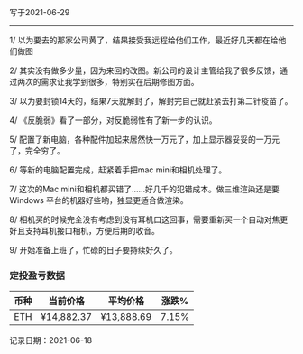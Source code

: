 写于2021-06-29

-----

1/ 以为要去的那家公司黄了，结果接受我远程给他们工作，最近好几天都在给他们做图

2/ 其实没有做多少量，因为来回的改图。新公司的设计主管给我了很多反馈，通过两次的需求让我学到很多，特别实在后期修图方面。

3/ 以为要封锁14天的，结果7天就解封了，解封完自己就赶紧去打第二针疫苗了。

4/ 《反脆弱》看了一部分，对反脆弱性有了新一步的认识。

5/ 配置了新电脑，各种配件加起来居然快一万元了，加上显示器妥妥的一万元了，完全穷了。

6/ 等新的电脑配置完成，赶紧着手把mac mini和相机处理了。

7/ 这次的Mac mini和相机都买错了……好几千的犯错成本。做三维渲染还是要Windows 平台的机器好些哟，独显更适合做渲染。

8/ 相机买的时候完全没有考虑到没有耳机口这回事，需要重新买一个自动对焦更好且支持耳机接口相机，方便后期的收音。

9/ 开始准备上班了，忙碌的日子要持续好久了。

### 定投盈亏数据
| 币种 | 当前价格 | 平均价格 |  涨跌%  |  
| :--: | :----------: | :----------: | :-----: |
| ETH  |  ¥14,882.37 |  ¥13,888.69  | 7.15% |

记录日期：2021-06-18
